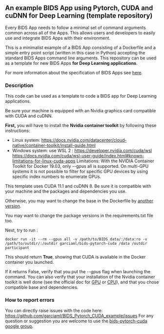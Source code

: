 ## An example BIDS App using Pytorch, CUDA and cuDNN for Deep Learning (template repository)
Every BIDS App needs to follow a minimal set of command arguments common across
all of the Apps. This allows users and developers to easily use and integrate
BIDS Apps with their environment.

This is a minimalist example of a BIDS App consisting of a Dockerfile and a simple
entry point script (written in this case in Python) accepting the standard BIDS
Apps command line arguments. This repository can be used as a template for new BIDS Apps **for Deep Learning applications**.

For more information about the specification of BIDS Apps see [here](https://docs.google.com/document/d/1E1Wi5ONvOVVnGhj21S1bmJJ4kyHFT7tkxnV3C23sjIE/).

### Description
This code can be used as a template to code a BIDS app for Deep Learning applications.

Be sure your machine is equipped with an Nvidia graphics card compatible with CUDA and cuDNN.

**First,** you will have to install the **Nvidia container toolkit** by following these instructions:
- Linux system: https://docs.nvidia.com/datacenter/cloud-native/container-toolkit/install-guide.html
- Windows system: use WSL 2 : https://developer.nvidia.com/cuda/wsl https://docs.nvidia.com/cuda/wsl-user-guide/index.html#known-limitations-for-linux-cuda-apps Limitations: With the NVIDIA Container Toolkit for Docker 19.03, only --gpus all is supported. On multi-GPU systems it is not possible to filter for specific GPU devices by using specific index numbers to enumerate GPUs.

This template uses CUDA 11.1 and cuDNN 8. Be sure it is compatible with your machine and the packages and dependencies you use.

Otherwise, you may want to change the base in the Dockerfile by [another version](https://hub.docker.com/r/nvidia/cuda/tags?page=1).

You may want to change the package versions in the requirements.txt file too.

Next, try to run :
```
docker run -it --rm --gpus all -v /path/to/BIDS_data/:/data:ro -v /path/to/outdir/:/outdir garciaml/bids-pytorch-cuda /data /outdir participant
```

This should return **True**, showing that CUDA is available in the Docker container you launched. 

If it returns False, verify that you  put the *--gpus* flag when launching the command.
You can also verify that your installation of the Nvidia container toolkit is well done (see the official doc for [GPU](https://docs.nvidia.com/datacenter/cloud-native/container-toolkit/install-guide.html) or [CPU](https://docs.nvidia.com/cuda/wsl-user-guide/index.html#ch01-introduction)), and that you chose compatible base and dependencies.

### How to report errors
You can directly raise issues with the code here: https://github.com/garciaml/BIDS_Pytorch_CUDA_example/issues
For any question or suggestion you are welcome to use the [bids-pytorch-cuda google group](https://groups.google.com/g/bids-pytorch-cuda).

